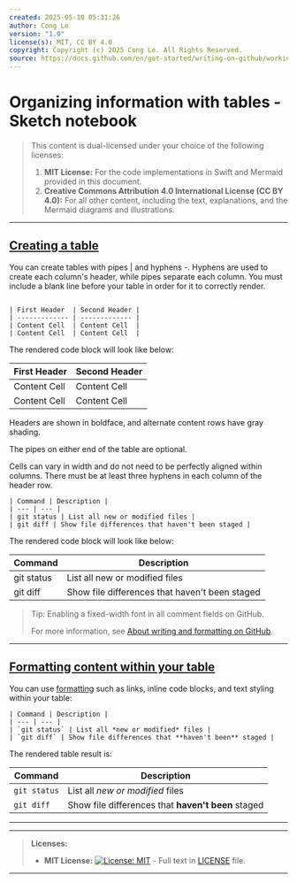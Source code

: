 ```yaml
---
created: 2025-05-10 05:31:26
author: Cong Le
version: "1.0"
license(s): MIT, CC BY 4.0
copyright: Copyright (c) 2025 Cong Le. All Rights Reserved.
source: https://docs.github.com/en/get-started/writing-on-github/working-with-advanced-formatting/organizing-information-with-tables
---
```




# Organizing information with tables - Sketch notebook 
> This content is dual-licensed under your choice of the following licenses:
> 1.  **MIT License:** For the code implementations in Swift and Mermaid provided in this document.
> 2.  **Creative Commons Attribution 4.0 International License (CC BY 4.0):** For all other content, including the text, explanations, and the Mermaid diagrams and illustrations.

---

## [Creating a table](https://docs.github.com/en/get-started/writing-on-github/working-with-advanced-formatting/organizing-information-with-tables#creating-a-table)


You can create tables with pipes | and hyphens -. Hyphens are used to create each column's header, while pipes separate each column. You must include a blank line before your table in order for it to correctly render.

````

| First Header  | Second Header |
| ------------- | ------------- |
| Content Cell  | Content Cell  |
| Content Cell  | Content Cell  |

````

The rendered code block will look like below:

| First Header  | Second Header |
| ------------- | ------------- |
| Content Cell  | Content Cell  |
| Content Cell  | Content Cell  |


Headers are shown in boldface, and alternate content rows have gray shading.

The pipes on either end of the table are optional.

Cells can vary in width and do not need to be perfectly aligned within columns. There must be at least three hyphens in each column of the header row.


````
| Command | Description |
| --- | --- |
| git status | List all new or modified files |
| git diff | Show file differences that haven't been staged |
````


The rendered code block will look like below:


| Command | Description |
| --- | --- |
| git status | List all new or modified files |
| git diff | Show file differences that haven't been staged |


>Tip: 
> Enabling a fixed-width font in all comment fields on GitHub.
>
>For more information, see [About writing and formatting on GitHub](https://docs.github.com/en/get-started/writing-on-github/getting-started-with-writing-and-formatting-on-github/about-writing-and-formatting-on-github#enabling-fixed-width-fonts-in-the-editor).


---

## [Formatting content within your table](https://docs.github.com/en/get-started/writing-on-github/working-with-advanced-formatting/organizing-information-with-tables#formatting-content-within-your-table)

You can use [formatting](https://docs.github.com/en/get-started/writing-on-github/getting-started-with-writing-and-formatting-on-github/basic-writing-and-formatting-syntax) such as links, inline code blocks, and text styling within your table:


````
| Command | Description |
| --- | --- |
| `git status` | List all *new or modified* files |
| `git diff` | Show file differences that **haven't been** staged |
````

The rendered table result is:

| Command | Description |
| --- | --- |
| `git status` | List all *new or modified* files |
| `git diff` | Show file differences that **haven't been** staged |


---







---
>**Licenses:**
>
>- **MIT License:**  [![License: MIT](https://img.shields.io/badge/License-MIT-yellow.svg)](LICENSE) - Full text in [LICENSE](LICENSE) file.
>
---

<!-- - **Creative Commons Attribution 4.0 International:** [![License: CC BY 4.0](https://licensebuttons.net/l/by/4.0/88x31.png)](LICENSE-CC-BY) - Legal details in [LICENSE-CC-BY](LICENSE-CC-BY) and at [Creative Commons official site](http://creativecommons.org/licenses/by/4.0/). -->

